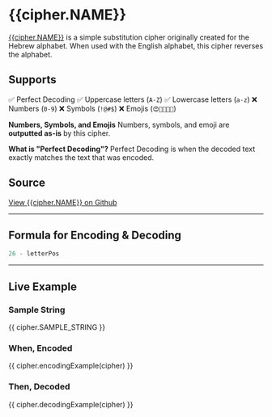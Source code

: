# {{cipher.NAME}}
[{{cipher.NAME}}](http://en.wikipedia.org/wiki/Atbash) is a simple substitution cipher originally created for the Hebrew alphabet. When used with the English alphabet, this cipher reverses the alphabet.

## Supports
✅ Perfect Decoding
✅ Uppercase letters (`A-Z`)
✅ Lowercase letters (`a-z`)
❌ Numbers (`0-9`)
❌ Symbols (`!@#$`)
❌ Emojis (`😍🤬👩🏾‍💻`)

**Numbers, Symbols, and Emojis**
Numbers, symbols, and emoji are **outputted as-is** by this cipher.

**What is "Perfect Decoding"?**
Perfect Decoding is when the decoded text exactly matches the text that was encoded.

## Source
[View {{cipher.NAME}} on Github](https://github.com/thalida/ciphers.codes/blob/master/src/ciphers/atbash/atbash.js)

---

## Formula for Encoding & Decoding
```js
26 - letterPos
```

---


## Live Example

### Sample String
{{ cipher.SAMPLE_STRING }}

### When, **Encoded**
{{ cipher.encodingExample(cipher) }}

### Then, **Decoded**
{{ cipher.decodingExample(cipher) }}
